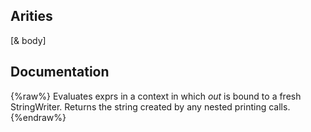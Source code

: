 ## Arities
[& body]

## Documentation
{%raw%}
Evaluates exprs in a context in which *out* is bound to a fresh
  StringWriter.  Returns the string created by any nested printing
  calls.
{%endraw%}
